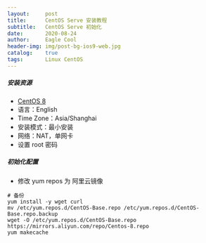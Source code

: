 ```yaml
---
layout:     post
title:      CentOS Serve 安装教程
subtitle:   CentOS Serve 初始化
date:       2020-08-24
author:     Eagle Cool
header-img: img/post-bg-ios9-web.jpg
catalog: 	true
tags:       Linux CentOS
---
```

##### 安装资源
* [CentOS 8](https://mirrors.aliyun.com/centos/8/isos/x86_64/CentOS-8.2.2004-x86_64-boot.iso)
* 语言：English
* Time Zone：Asia/Shanghai
* 安装模式：最小安装
* 网络：NAT，单网卡
* 设置 root 密码
##### 初始化配置
* 修改 yum repos 为 阿里云镜像
```shell
# 备份
yum install -y wget curl
mv /etc/yum.repos.d/CentOS-Base.repo /etc/yum.repos.d/CentOS-Base.repo.backup
wget -O /etc/yum.repos.d/CentOS-Base.repo https://mirrors.aliyun.com/repo/Centos-8.repo
yum makecache
```